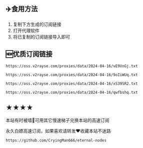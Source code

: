 ## ✈️食用方法
1. 复制下方生成的订阅链接
2. 打开代理软件
3. 将已复制的订阅链接导入即可
## 🆕优质订阅链接
```
https://oss.v2rayse.com/proxies/data/2024-04-16/vE9VnGj.txt
```
```
https://oss.v2rayse.com/proxies/data/2024-04-16/9oIiWUq.txt
```
```
https://oss.v2rayse.com/proxies/data/2024-04-16/xS39SR2.txt
```
```
https://oss.v2rayse.com/proxies/data/2024-04-16/qwfbshq.txt
```
## ★★★★
本站有时被墙🚫可用其它慢速梯子兑换本站的高速订阅

永久白嫖高速订阅，如果喜欢请转发❤️收藏本站不迷路
```
https://github.com/CryingMan666/eternal-nodes
```
